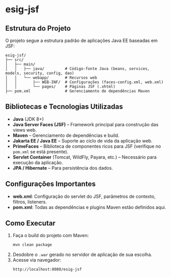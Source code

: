 # esig-jsf

## Estrutura do Projeto

O projeto segue a estrutura padrão de aplicações Java EE baseadas em JSF:

```
esig-jsf/
├── src/
│   ├── main/
│   │   ├── java/         # Código-fonte Java (beans, services, models, security, config, dao)
│   │   └── webapp/       # Recursos web
│   │       ├── WEB-INF/  # Configurações (faces-config.xml, web.xml)
│   │       └── pages/    # Páginas JSF (.xhtml)
├── pom.xml               # Gerenciamento de dependências Maven
```

## Bibliotecas e Tecnologias Utilizadas

- **Java** (JDK 8+)
- **Java Server Faces (JSF)** – Framework principal para construção das views web.
- **Maven** – Gerenciamento de dependências e build.
- **Jakarta EE / Java EE** – Suporte ao ciclo de vida da aplicação web.
- **PrimeFaces** – Biblioteca de componentes ricos para JSF (verifique no `pom.xml` se está presente).
- **Servlet Container** (Tomcat, WildFly, Payara, etc.) – Necessário para execução da aplicação.
- **JPA / Hibernate** – Para persistência dos dados.

## Configurações Importantes

- **web.xml**: Configuração do servlet do JSF, parâmetros de contexto, filtros, listeners.
- **pom.xml**: Todas as dependências e plugins Maven estão definidos aqui.

## Como Executar

1. Faça o build do projeto com Maven:
   ```bash
   mvn clean package
   ```
2. Desdobre o `.war` gerado no servidor de aplicação de sua escolha.
3. Acesse via navegador:
   ```
   http://localhost:8080/esig-jsf
   ```